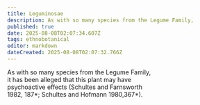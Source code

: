 ```yaml
---
title: Leguminosae
description: As with so many species from the Legume Family,
published: true
date: 2025-08-08T02:07:34.607Z
tags: ethnobotanical
editor: markdown
dateCreated: 2025-08-08T02:07:32.766Z
---
```


<div>As with so many species from the Legume Family,</div>
<div>it has been alleged that this plant may have</div>
<div>psychoactive effects (Schultes and Farnsworth</div>
<div>1982, 187*; Schultes and Hofmann 1980,367*).</div>
